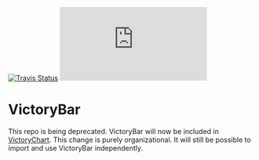 [![Travis Status][trav_img]][trav_site]
![](https://badge-size.herokuapp.com/FormidableLabs/victory-bar/master/dist/victory-bar.min.js?compression=gzip)

VictoryBar
=============

This repo is being deprecated. VictoryBar will now be included in [VictoryChart](https://github.com/formidablelabs/victory-chart). This change is purely organizational. It will still be possible to import and use VictoryBar independently.

[trav_img]: https://api.travis-ci.org/FormidableLabs/victory-bar.svg
[trav_site]: https://travis-ci.org/FormidableLabs/victory-bar
